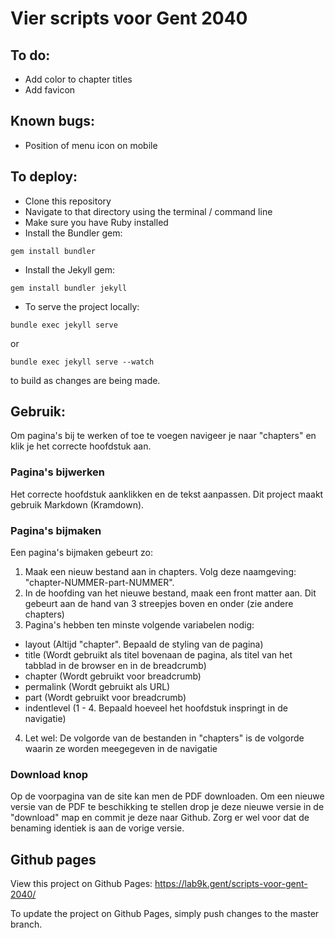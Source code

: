 # Vier scripts voor Gent 2040

## To do: 

* Add color to chapter titles
* Add favicon

## Known bugs:

* Position of menu icon on mobile

## To deploy:

* Clone this repository
* Navigate to that directory using the terminal / command line
* Make sure you have Ruby installed
* Install the Bundler gem:

``` shell
gem install bundler
```

* Install the Jekyll gem:

``` shell
gem install bundler jekyll
```

* To serve the project locally:

``` shell
bundle exec jekyll serve
```

or

``` shell
bundle exec jekyll serve --watch
```

to build as changes are being made.

## Gebruik:

Om pagina's bij te werken of toe te voegen navigeer je naar "chapters" en klik je het correcte hoofdstuk aan.

### Pagina's bijwerken

Het correcte hoofdstuk aanklikken en de tekst aanpassen. Dit project maakt gebruik Markdown (Kramdown).

### Pagina's bijmaken

Een pagina's bijmaken gebeurt zo:
1. Maak een nieuw bestand aan in chapters. Volg deze naamgeving: "chapter-NUMMER-part-NUMMER".
2. In de hoofding van het nieuwe bestand, maak een front matter aan. Dit gebeurt aan de hand van 3 streepjes boven en onder (zie andere chapters)
3. Pagina's hebben ten minste volgende variabelen nodig:
* layout (Altijd "chapter". Bepaald de styling van de pagina)
* title (Wordt gebruikt als titel bovenaan de pagina, als titel van het tabblad in de browser en in de breadcrumb)
* chapter (Wordt gebruikt voor breadcrumb)
* permalink (Wordt gebruikt als URL)
* part (Wordt gebruikt voor breadcrumb)
* indentlevel (1 - 4. Bepaald hoeveel het hoofdstuk inspringt in de navigatie)
4. Let wel: De volgorde van de bestanden in "chapters" is de volgorde waarin ze worden meegegeven in de navigatie

### Download knop
Op de voorpagina van de site kan men de PDF downloaden. Om een nieuwe versie van de PDF te beschikking te stellen drop je deze nieuwe versie in de "download" map en commit je deze naar Github. Zorg er wel voor dat de benaming identiek is aan de vorige versie.


## Github pages

View this project on Github Pages: https://lab9k.gent/scripts-voor-gent-2040/

To update the project on Github Pages, simply push changes to the master branch.